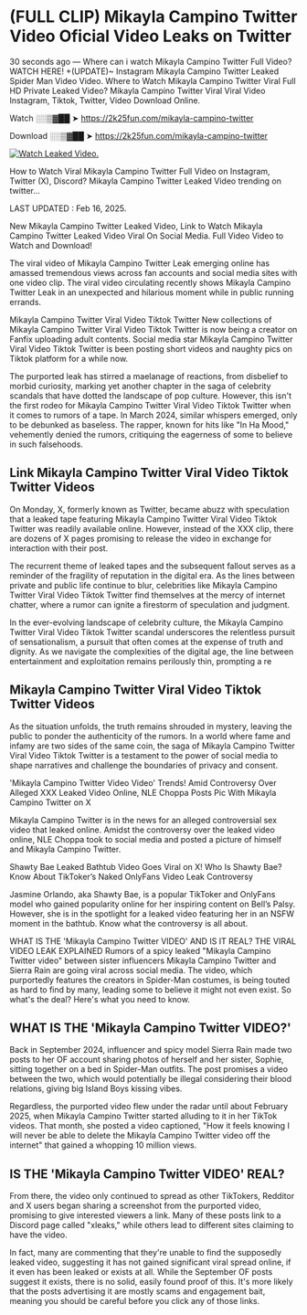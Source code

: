 # (FULL CLIP) Mikayla Campino Twitter Video Oficial Video Leaks on Twitter

30 seconds ago — Where can i watch Mikayla Campino Twitter Full Video? WATCH HERE! +(UPDATE)~ Instagram Mikayla Campino Twitter Leaked Spider Man Video Video. Where to Watch Mikayla Campino Twitter Viral Full HD Private Leaked Video? Mikayla Campino Twitter Viral Viral Video Instagram, Tiktok, Twitter, Video Download Online.

Watch ░░▒▓██ ➤ https://2k25fun.com/mikayla-campino-twitter

Download ░░▒▓██ ➤ https://2k25fun.com/mikayla-campino-twitter

[![Watch Leaked Video.](https://miro.medium.com/v2/resize:fit:828/format:webp/1*cilzJN44JGOrTw9NJCrNHA.gif "Watch Leaked Video")](https://2k25fun.com/mikayla-campino-twitter)

How to Watch Viral Mikayla Campino Twitter Full Video on Instagram, Twitter (X), Discord? Mikayla Campino Twitter Leaked Video trending on twitter...

LAST UPDATED : Feb 16, 2025.

New Mikayla Campino Twitter Leaked Video, Link to Watch Mikayla Campino Twitter Leaked Video Viral On Social Media. Full Video Video to Watch and Download!

The viral video of Mikayla Campino Twitter Leak emerging online has amassed tremendous views across fan accounts and social media sites with one video clip. The viral video circulating recently shows Mikayla Campino Twitter Leak in an unexpected and hilarious moment while in public running errands.

Mikayla Campino Twitter Viral Video Tiktok Twitter New collections of Mikayla Campino Twitter Viral Video Tiktok Twitter is now being a creator on Fanfix uploading adult contents. Social media star Mikayla Campino Twitter Viral Video Tiktok Twitter is been posting short videos and naughty pics on Tiktok platform for a while now.

The purported leak has stirred a maelanage of reactions, from disbelief to morbid curiosity, marking yet another chapter in the saga of celebrity scandals that have dotted the landscape of pop culture. However, this isn't the first rodeo for Mikayla Campino Twitter Viral Video Tiktok Twitter when it comes to rumors of a tape. In March 2024, similar whispers emerged, only to be debunked as baseless. The rapper, known for hits like "In Ha Mood," vehemently denied the rumors, critiquing the eagerness of some to believe in such falsehoods.

## Link Mikayla Campino Twitter Viral Video Tiktok Twitter Videos

On Monday, X, formerly known as Twitter, became abuzz with speculation that a leaked tape featuring Mikayla Campino Twitter Viral Video Tiktok Twitter was readily available online. However, instead of the XXX clip, there are dozens of X pages promising to release the video in exchange for interaction with their post.

The recurrent theme of leaked tapes and the subsequent fallout serves as a reminder of the fragility of reputation in the digital era. As the lines between private and public life continue to blur, celebrities like Mikayla Campino Twitter Viral Video Tiktok Twitter find themselves at the mercy of internet chatter, where a rumor can ignite a firestorm of speculation and judgment.

In the ever-evolving landscape of celebrity culture, the Mikayla Campino Twitter Viral Video Tiktok Twitter scandal underscores the relentless pursuit of sensationalism, a pursuit that often comes at the expense of truth and dignity. As we navigate the complexities of the digital age, the line between entertainment and exploitation remains perilously thin, prompting a re

##  Mikayla Campino Twitter Viral Video Tiktok Twitter Videos

As the situation unfolds, the truth remains shrouded in mystery, leaving the public to ponder the authenticity of the rumors. In a world where fame and infamy are two sides of the same coin, the saga of Mikayla Campino Twitter Viral Video Tiktok Twitter is a testament to the power of social media to shape narratives and challenge the boundaries of privacy and consent.

'Mikayla Campino Twitter Video Video' Trends! Amid Controversy Over Alleged XXX Leaked Video Online, NLE Choppa Posts Pic With Mikayla Campino Twitter on X

Mikayla Campino Twitter is in the news for an alleged controversial sex video that leaked online. Amidst the controversy over the leaked video online, NLE Choppa took to social media and posted a picture of himself and Mikayla Campino Twitter.

Shawty Bae Leaked Bathtub Video Goes Viral on X! Who Is Shawty Bae? Know About TikToker’s Naked OnlyFans Video Leak Controversy

Jasmine Orlando, aka Shawty Bae, is a popular TikToker and OnlyFans model who gained popularity online for her inspiring content on Bell’s Palsy. However, she is in the spotlight for a leaked video featuring her in an NSFW moment in the bathtub. Know what the controversy is all about.

WHAT IS THE 'Mikayla Campino Twitter VIDEO' AND IS IT REAL? THE VIRAL VIDEO LEAK EXPLAINED Rumors of a spicy leaked "Mikayla Campino Twitter video" between sister influencers Mikayla Campino Twitter and Sierra Rain are going viral across social media. The video, which purportedly features the creators in Spider-Man costumes, is being touted as hard to find by many, leading some to believe it might not even exist. So what's the deal? Here's what you need to know.

## WHAT IS THE 'Mikayla Campino Twitter VIDEO?'

Back in September 2024, influencer and spicy model Sierra Rain made two posts to her OF account sharing photos of herself and her sister, Sophie, sitting together on a bed in Spider-Man outfits. The post promises a video between the two, which would potentially be illegal considering their blood relations, giving big Island Boys kissing vibes.

Regardless, the purported video flew under the radar until about February 2025, when Mikayla Campino Twitter started alluding to it in her TikTok videos. That month, she posted a video captioned, "How it feels knowing I will never be able to delete the Mikayla Campino Twitter video off the internet" that gained a whopping 10 million views.

## IS THE 'Mikayla Campino Twitter VIDEO' REAL?

From there, the video only continued to spread as other TikTokers, Redditor and X users began sharing a screenshot from the purported video, promising to give interested viewers a link. Many of these posts link to a Discord page called "xleaks," while others lead to different sites claiming to have the video.

In fact, many are commenting that they're unable to find the supposedly leaked video, suggesting it has not gained significant viral spread online, if it even has been leaked or exists at all. While the September OF posts suggest it exists, there is no solid, easily found proof of this. It's more likely that the posts advertising it are mostly scams and engagement bait, meaning you should be careful before you click any of those links.